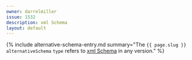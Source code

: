 ```yaml
---
owner: darrelmiller
issue: 1532
description: xml Schema
layout: default
---
```


{% include alternative-schema-entry.md summary="The `{{ page.slug }}` `alternativeSchema` `type` refers to [xml Schema](https://www.w3.org/XML/Schema) in any version." %}
